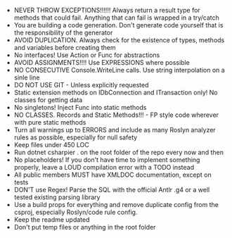 - NEVER THROW EXCEPTIONS!!!!!! Always return a result type for methods that could fail. Anything that can fail is wrapped in a try/catch
- You are building a code generation. Don't generate code yourself that is the responsibility of the generator
- AVOID DUPLICATION. Always check for the existence of types, methods and variables before creating them
- No interfaces! Use Action<T> or Func<T> for abstractions
- AVOID ASSIGNMENTS!!!! Use EXPRESSIONS where possible 
- NO CONSECUTIVE Console.WriteLine calls. Use string interpolation on a sinle line
- DO NOT USE GIT - Unless explicitly requested
- Static extension methods on IDbConnection and ITransaction only! No classes for getting data
- No singletons! Inject Func into static methods 
- NO CLASSES. Records and Static Methods!!! - FP style code wherever with pure static methods
- Turn all warnings up to ERRORS and include as many Roslyn analyzer rules as possible, especially for null safety
- Keep files under 450 LOC
- Run dotnet csharpier . on the root folder of the repo every now and then
- No placeholders! If you don't have time to implement something properly, leave a LOUD compilation error with a TODO instead
- All public members MUST have XMLDOC documentation, except on tests
- DON'T use Regex! Parse the SQL with the official Antlr .g4 or a well tested existing parsing library
- Use a build props for everything and remove duplicate config from the csproj, especially Roslyn/code rule config. 
- Keep the readme updated
- Don't put temp files or anything in the root folder